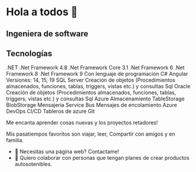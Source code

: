# Hola a todos 👋

## Ingeniera de software
## Tecnologías  
  .NET 
    .Net Framework 4.8
    .Net Framework Core 3.1
    .Net Framework 6
    .Net Framework 8
    .Net Framework 9
    Con lenguaje de programación C#
  Angular 
    Versiones: 14, 15, 19
  SQL Server
    Creación de objetos (Procedimientos almacenados, funciones, tablas, triggers, vistas etc.) y consultas Sql
  Oracle
    Creación de objetos (Procedimientos almacenados, funciones, tablas, triggers, vistas etc.) y consultas Sql
  Azure
    Almacenamiento
      TableStorage
      BlobStorage
    Mensajeria
      Service Bus
      Mensajes de encolamiento
    Azure DevOps
      CI/CD
      Tableros de azure
      Git
      
Me encanta aprender cosas nuevas y los proyectos retadores!

Mis pasatiempos favoritos son viajar, leer, Compartir con amigos y en familia. 

- 🌱 Necesitas una página web? Contactame!
- 👯 Quiero colaborar con personas que tengan planes de crear productos autosotenibles.
